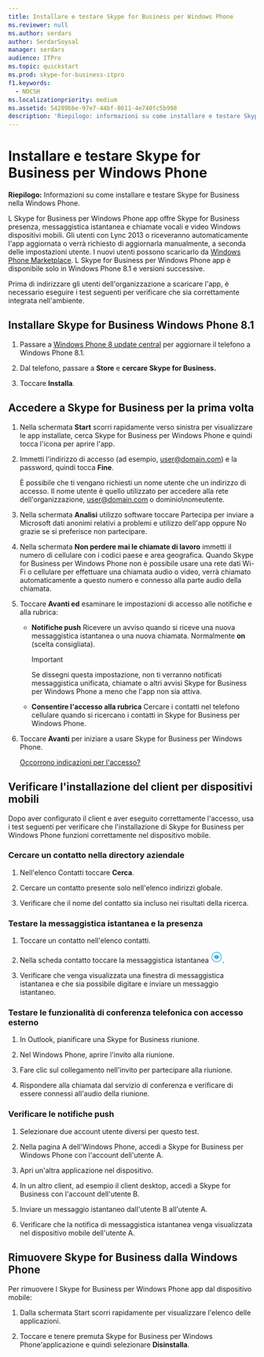 ```yaml
---
title: Installare e testare Skype for Business per Windows Phone
ms.reviewer: null
ms.author: serdars
author: SerdarSoysal
manager: serdars
audience: ITPro
ms.topic: quickstart
ms.prod: skype-for-business-itpro
f1.keywords:
  - NOCSH
ms.localizationpriority: medium
ms.assetid: 54289bbe-97e7-44bf-8611-4e740fc5b998
description: 'Riepilogo: informazioni su come installare e testare Skype for Business nel Windows Phone.'
---
```


# <a name="install-and-test-skype-for-business-for-windows-phone"></a>Installare e testare Skype for Business per Windows Phone
 
**Riepilogo:** Informazioni su come installare e testare Skype for Business nella Windows Phone.
  
L Skype for Business per Windows Phone app offre Skype for Business presenza, messaggistica istantanea e chiamate vocali e video Windows dispositivi mobili. Gli utenti con Lync 2013 o riceveranno automaticamente l'app aggiornata o verrà richiesto di aggiornarla manualmente, a seconda delle impostazioni utente. I nuovi utenti possono scaricarlo da [Windows Phone Marketplace](https://go.microsoft.com/fwlink/p/?linkid=231901). L Skype for Business per Windows Phone app è disponibile solo in Windows Phone 8.1 e versioni successive.
  
Prima di indirizzare gli utenti dell'organizzazione a scaricare l'app, è necessario eseguire i test seguenti per verificare che sia correttamente integrata nell'ambiente. 
  
## <a name="install-skype-for-business-windows-phone-81"></a>Installare Skype for Business Windows Phone 8.1

1. Passare a [Windows Phone 8 update central](https://www.windowsphone.com/en-us/how-to/wp8/update-central) per aggiornare il telefono a Windows Phone 8.1.
    
2. Dal telefono, passare a **Store** e **cercare Skype for Business.**
    
3. Toccare **Installa**. 
    
## <a name="sign-in-to-skype-for-business-for-the-first-time"></a>Accedere a Skype for Business per la prima volta

1. Nella schermata **Start** scorri rapidamente verso sinistra per visualizzare le app installate, cerca Skype for Business per Windows Phone e quindi tocca l'icona per aprire l'app.
    
2. Immetti l'indirizzo di accesso (ad esempio, user@domain.com) e la password, quindi tocca **Fine**.
    
     È possibile che ti vengano richiesti un nome utente che un indirizzo di accesso. Il nome utente è quello utilizzato per accedere alla rete dell'organizzazione, user@domain.com o dominio\nomeutente.
    
3. Nella schermata **Analisi** utilizzo software toccare Partecipa per inviare  a Microsoft dati anonimi relativi a problemi e utilizzo dell'app  oppure No grazie se si preferisce non partecipare.
    
4. Nella schermata **Non perdere mai le chiamate di lavoro** immetti il numero di cellulare con i codici paese e area geografica. Quando Skype for Business per Windows Phone non è possibile usare una rete dati Wi-Fi o cellulare per effettuare una chiamata audio o video, verrà chiamato automaticamente a questo numero e connesso alla parte audio della chiamata.
    
5. Toccare **Avanti ed** esaminare le impostazioni di accesso alle notifiche e alla rubrica:
    
   - **Notifiche push** Ricevere un avviso quando si riceve una nuova messaggistica istantanea o una nuova chiamata. Normalmente **on** (scelta consigliata).
    
     > [!IMPORTANT]
     > Se dissegni questa impostazione, non ti verranno notificati messaggistica unificata, chiamate o altri avvisi Skype for Business per Windows Phone a meno che l'app non sia attiva. 
  
   - **Consentire l'accesso alla rubrica** Cercare i contatti nel telefono cellulare quando si ricercano i contatti in Skype for Business per Windows Phone.
    
6. Toccare **Avanti** per iniziare a usare Skype for Business per Windows Phone.
    
    [Occorrono indicazioni per l'accesso?](https://support.office.com/article/6b827683-ad55-471a-bd4b-3d4ec098bf75)
    
## <a name="verify-mobile-client-installation"></a>Verificare l'installazione del client per dispositivi mobili

Dopo aver configurato il client e aver eseguito correttamente l'accesso, usa i test seguenti per verificare che l'installazione di Skype for Business per Windows Phone funzioni correttamente nel dispositivo mobile.
  
### <a name="search-for-a-contact-in-the-corporate-directory"></a>Cercare un contatto nella directory aziendale

1. Nell'elenco Contatti toccare **Cerca**.
    
2. Cercare un contatto presente solo nell'elenco indirizzi globale.
    
3. Verificare che il nome del contatto sia incluso nei risultati della ricerca.
    
### <a name="test-instant-messaging-and-presence"></a>Testare la messaggistica istantanea e la presenza

1. Toccare un contatto nell'elenco contatti.
    
2. Nella scheda contatto toccare la messaggistica istantanea ![Icona per la messaggistica istantanea in Skype for Business.](../../media/90f8d5fa-7968-4ef7-bf5b-dddf9b893905.png).
    
3. Verificare che venga visualizzata una finestra di messaggistica istantanea e che sia possibile digitare e inviare un messaggio istantaneo.
    
### <a name="test-dial-out-conferencing"></a>Testare le funzionalità di conferenza telefonica con accesso esterno

1. In Outlook, pianificare una Skype for Business riunione.
    
2. Nel Windows Phone, aprire l'invito alla riunione.
    
3. Fare clic sul collegamento nell'invito per partecipare alla riunione.
    
4. Rispondere alla chiamata dal servizio di conferenza e verificare di essere connessi all'audio della riunione.
    
### <a name="test-push-notifications"></a>Verificare le notifiche push

1. Selezionare due account utente diversi per questo test. 
    
2. Nella pagina A dell'Windows Phone, accedi a Skype for Business per Windows Phone con l'account dell'utente A.
    
3. Apri un'altra applicazione nel dispositivo.
    
4. In un altro client, ad esempio il client desktop, accedi a Skype for Business con l'account dell'utente B.
    
5. Inviare un messaggio istantaneo dall'utente B all'utente A.
    
6. Verificare che la notifica di messaggistica istantanea venga visualizzata nel dispositivo mobile dell'utente A.
    
## <a name="remove-skype-for-business-from-your-windows-phone"></a>Rimuovere Skype for Business dalla Windows Phone

Per rimuovere l Skype for Business per Windows Phone app dal dispositivo mobile: 
  
1. Dalla schermata Start scorri rapidamente per visualizzare l'elenco delle applicazioni. 
    
2. Toccare e tenere premuta Skype for Business per Windows Phone'applicazione e quindi selezionare **Disinstalla**.
    



